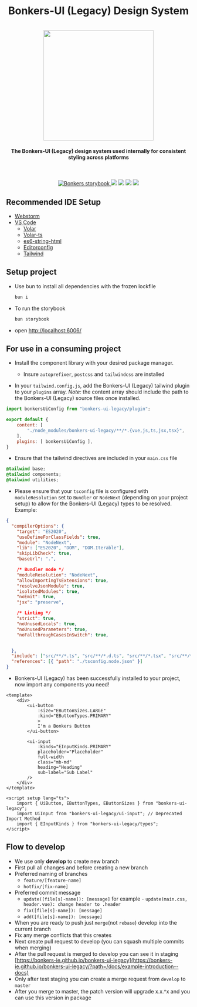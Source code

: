 <h1 align="center">Bonkers-UI (Legacy) Design System</h1>  

<br/>

<div align="center" style="display:flex; flex-direction: column;">
	<a href="https://bonkers-ie.github.io/bonkers-ui" target="_blank">
		<img width="300" src="https://web-assets.bonkers.ie/packs/static/logo/bonkers_logo-279f0cff5a9b71e3059a.svg">
	</a>

<h4>The Bonkers-UI (Legacy) design system used internally for consistent styling across platforms</h3>

<br/>
<br/>

<div align="center">
	<a href="https://bonkers-ie.github.io/bonkers-ui-legacy/"  target="_blank">  
		<img alt="Bonkers storybook" src="https://img.shields.io/badge/Bonkers-UI-legacy-green.svg?logo=storybook" />  
	</a>
	<img src="https://img.shields.io/npm/v/bonkers-ui-legacy?color=green">
	<img src="https://img.shields.io/npm/l/bonkers-ui-legacy">
	<img src="https://img.shields.io/npm/dw/bonkers-ui-legacy">
	<img src="https://img.badgesize.io/https:/unpkg.com/bonkers-ui-legacy/?label=Brotli%20size%3A%20JS&compression=brotli">
</div>
</div>

  
    
## Recommended IDE Setup
- [Webstorm](https://www.jetbrains.com/webstorm/)
- [VS Code](https://code.visualstudio.com/)
  - [Volar](https://marketplace.visualstudio.com/items?itemName=Vue.volar)
  - [Volar-ts](https://marketplace.visualstudio.com/items?itemName=Vue.vscode-typescript-vue-plugin)
  - [es6-string-html](https://marketplace.visualstudio.com/items?itemName=Tobermory.es6-string-html)
  - [Editorconfig](https://marketplace.visualstudio.com/items?itemName=EditorConfig.EditorConfig)
  - [Tailwind](https://marketplace.visualstudio.com/items?itemName=bradlc.vscode-tailwindcss)
## Setup project
- Use bun to install all dependencies with the frozen lockfile

	```js
	bun i
	```
- To run the storybook

	```js
	bun storybook
	```
- open [http://localhost:6006/](http://localhost:6006/)

## For use in a consuming project
- Install the component library with your desired package manager.
	- Insure `autoprefixer`, `postcss` and `tailwindcss` are installed

- In your `tailwind.config.js`, add the Bonkers-UI (Legacy) tailwind plugin to your `plugins` array. *Note:* the content array should include the path to the Bonkers-UI (Legacy) source files once installed.

```js
import bonkersUiConfig from "bonkers-ui-legacy/plugin";

export default {
	content: [
		"./node_modules/bonkers-ui-legacy/**/*.{vue,js,ts,jsx,tsx}",
	],
	plugins: [ bonkersUiConfig ],	
}
```

- Ensure that the tailwind directives are included in your `main.css` file

```css
@tailwind base;
@tailwind components;
@tailwind utilities;
```

- Please ensure that your `tsconfig` file is configured with `moduleResolution` set to `Bundler` or `NodeNext` (depending on your project setup) to allow for the Bonkers-UI (Legacy) types to be resolved. Example:

```json
{
  "compilerOptions": {
    "target": "ES2020",
    "useDefineForClassFields": true,
    "module": "NodeNext",
    "lib": ["ES2020", "DOM", "DOM.Iterable"],
    "skipLibCheck": true,
    "baseUrl": ".",

    /* Bundler mode */
    "moduleResolution": "NodeNext",
    "allowImportingTsExtensions": true,
    "resolveJsonModule": true,
    "isolatedModules": true,
    "noEmit": true,
    "jsx": "preserve",

    /* Linting */
    "strict": true,
    "noUnusedLocals": true,
    "noUnusedParameters": true,
    "noFallthroughCasesInSwitch": true,


  },
  "include": ["src/**/*.ts", "src/**/*.d.ts", "src/**/*.tsx", "src/**/*.vue"],
  "references": [{ "path": "./tsconfig.node.json" }]
}

```

- Bonkers-UI (Legacy) has been successfully installed to your project, now import any components you need!
```vue
<template>
	<div>
		<ui-button 
			:size="EButtonSizes.LARGE" 
			:kind="EButtonTypes.PRIMARY"
			>
			I'm a Bonkers Button
		</ui-button>

		<ui-input
			:kinds="EInputKinds.PRIMARY"
			placeholder="Placeholder"
			full-width
			class="mb-md"
			heading="Heading"
			sub-label="Sub Label"
		/>	
	</div>
</template>

<script setup lang="ts">
	import { UiButton, EButtonTypes, EButtonSizes } from "bonkers-ui-legacy";
	import UiInput from "bonkers-ui-legacy/ui-input"; // Deprecated Import Method
	import { EInputKinds } from "bonkers-ui-legacy/types";
</script>
```

## Flow to develop
- We use only <b>develop</b> to create new branch
- First pull all changes and before creating a new branch
- Preferred naming of branches
  - `feature/[feature-name]`
  - `hotfix/[fix-name]`
- Preferred commit message
  - `update([file[s]-name]): [message]` for example - `update(main.css, header.vue): change header to .header`
  - `fix([file[s]-name]): [message]`
  - `add([file[s]-name]): [message]`
- When you are ready to push just `merge`(not `rebase`) develop into the current branch 
- Fix any merge conflicts that this creates
- Next create pull request to develop (you can squash multiple commits when merging)
- After the pull request is merged to develop you can see it in staging [https://bonkers-ie.github.io/bonkers-ui-legacy](https://bonkers-ie.github.io/bonkers-ui-legacy/?path=/docs/example-introduction--docs)
- Only after test staging you can create a merge request from `develop` to `master`
- After you merge to master, the patch version will upgrade x.x.^x and you can use this version in package
